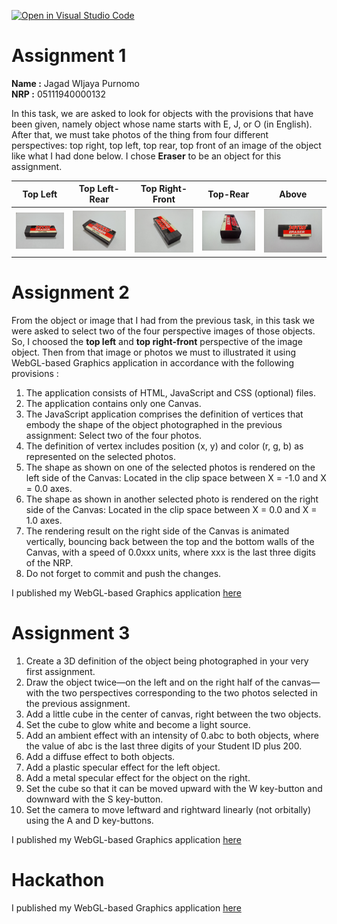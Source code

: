 [![Open in Visual Studio Code](https://classroom.github.com/assets/open-in-vscode-f059dc9a6f8d3a56e377f745f24479a46679e63a5d9fe6f495e02850cd0d8118.svg)](https://classroom.github.com/online_ide?assignment_repo_id=5681781&assignment_repo_type=AssignmentRepo)

# Assignment 1

**Name :** Jagad WIjaya Purnomo  
**NRP :** 05111940000132

In this task, we are asked to look for objects with the provisions that have been given, namely object whose name starts with E, J, or O (in English). After that, we must take photos of the thing from four different perspectives: top right, top left, top rear, top front of an image of the object like what I had done below. I chose **Eraser** to be an object for this assignment.

|                 Top Left                 |              Top Left-Rear               |             Top Right-Front              |                 Top-Rear                 |                  Above                   |
| :--------------------------------------: | :--------------------------------------: | :--------------------------------------: | :--------------------------------------: | :--------------------------------------: |
| ![Eraser1](assets/IMG20210919210701.jpg) | ![Eraser2](assets/IMG20210919210715.jpg) | ![Eraser3](assets/IMG20210919210900.jpg) | ![Eraser4](assets/IMG20210919212407.jpg) | ![Eraser5](assets/IMG20210919212659.jpg) |

# Assignment 2

From the object or image that I had from the previous task, in this task we were asked to select two of the four perspective images of those objects. So, I choosed the **top left** and **top right-front** perspective of the image object. Then from that image or photos we must to illustrated it using WebGL-based Graphics application in accordance with the following provisions :

1. The application consists of HTML, JavaScript and CSS (optional) files.
2. The application contains only one Canvas.
3. The JavaScript application comprises the definition of vertices that embody the shape of the object photographed in the previous assignment: Select two of the four photos.
4. The definition of vertex includes position (x, y) and color (r, g, b) as represented on the selected photos.
5. The shape as shown on one of the selected photos is rendered on the left side of the Canvas: Located in the clip space between X = -1.0 and X = 0.0 axes.
6. The shape as shown in another selected photo is rendered on the right side of the Canvas: Located in the clip space between X = 0.0 and X = 1.0 axes.
7. The rendering result on the right side of the Canvas is animated vertically, bouncing back between the top and the bottom walls of the Canvas, with a speed of 0.0xxx units, where xxx is the last three digits of the NRP.
8. Do not forget to commit and push the changes.

I published my WebGL-based Graphics application <a href = "https://cg2021e.github.io/assignment-1-Jagadwp/assignment-2/index.html" target="_blank"> here </a>

# Assignment 3

1. Create a 3D definition of the object being photographed in your very first assignment.
2. Draw the object twice—on the left and on the right half of the canvas—with the two perspectives corresponding to the two photos selected in the previous assignment.
3. Add a little cube in the center of canvas, right between the two objects.
4. Set the cube to glow white and become a light source.
5. Add an ambient effect with an intensity of 0.abc to both objects, where the value of abc is the last three digits of your Student ID plus 200.
6. Add a diffuse effect to both objects.
7. Add a plastic specular effect for the left object.
8. Add a metal specular effect for the object on the right.
9. Set the cube so that it can be moved upward with the W key-button and downward with the S key-button.
10. Set the camera to move leftward and rightward linearly (not orbitally) using the A and D key-buttons.

I published my WebGL-based Graphics application <a href = "https://cg2021e.github.io/assignment-1-Jagadwp/assignment-3/index.html" target="_blank"> here </a>

# Hackathon

I published my WebGL-based Graphics application <a href = "https://cg2021e.github.io/assignment-1-Jagadwp/" target="_blank"> here </a>
